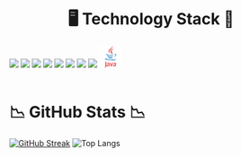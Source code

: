 <h1 align="center"> 🖥️ Technology Stack 📱 </h1>

<div align="left">
    <div>
        <img
            src="https://camo.githubusercontent.com/d4d9d935f85b68223a3514c6a889ea3ed6a77afb5f560c05baa1a1b168077830/68747470733a2f2f696d672e736869656c64732e696f2f62616467652f68746d6c352d2532334533344632362e7376673f7374796c653d666f722d7468652d6261646765266c6f676f3d68746d6c35266c6f676f436f6c6f723d7768697465" />
        <img
            src="https://img.shields.io/badge/JavaScript%20-%23F7DF1E.svg?style=for-the-badge&logo=JavaScript&logoColor=black" />
        <img src="https://img.shields.io/badge/CSS%20-%231572B6.svg?style=for-the-badge&logo=css3&logoColor=white" />
        <img src="https://img.shields.io/badge/React%20-%2361DAFB.svg?style=for-the-badge&logo=react&logoColor=white" />
        <img src="https://img.shields.io/badge/postgres%20-%23336791.svg?style=for-the-badge&logo=postgresql&logoColor=white" />
        <img
            src="https://camo.githubusercontent.com/cf06fedcca8eedc2ebcf41a87c79ae200b8e7f79b65a9c2dcd833d1990bd3290/68747470733a2f2f696d672e736869656c64732e696f2f62616467652f506f73746d616e2d4646364333373f7374796c653d666f722d7468652d6261646765266c6f676f3d706f73746d616e266c6f676f436f6c6f723d7768697465" />
        <img
            src="https://camo.githubusercontent.com/37978bd6b3ad8a8a759e989e5d3faf5c755f355e17a7963336a565adf240344d/68747470733a2f2f696d672e736869656c64732e696f2f62616467652f617a7572652d2532333030373243362e7376673f7374796c653d666f722d7468652d6261646765266c6f676f3d617a7572652d6465766f7073266c6f676f436f6c6f723d7768697465" />
        <img
            src="https://camo.githubusercontent.com/84e0999fa027dedfb31a169d54da33fd98f9691c0b3aba4687a0e0a64cede44d/68747470733a2f2f696d672e736869656c64732e696f2f62616467652f6d7973716c2d2532333030662e7376673f7374796c653d666f722d7468652d6261646765266c6f676f3d6d7973716c266c6f676f436f6c6f723d7768697465" />
        <img src="https://github.com/devicons/devicon/blob/master/icons/java/java-original-wordmark.svg" whith="40"
            height="40" />
    </div>
</div>

<br />

<h1> 📉 GitHub Stats 📉 </h1>


[![GitHub
Streak](http://github-readme-streak-stats.herokuapp.com?user=Srjamess&theme=prussian&border_radius=3.9)](https://git.io/streak-stats) 
![Top Langs](https://github-readme-stats.vercel.app/api/top-langs/?username=Srjamess&layout=compact&theme=prussian)

<!--![Srjamess's GitHub stats](https://github-readme-stats.vercel.app/api?username=srjamess&show_icons=true&theme=transparent)-->


